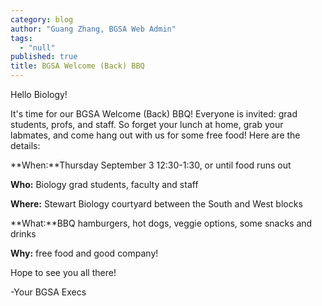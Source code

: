 ```yaml
---
category: blog
author: "Guang Zhang, BGSA Web Admin"
tags: 
  - "null"
published: true
title: BGSA Welcome (Back) BBQ
---
```




Hello Biology!
 
It's time for our BGSA Welcome (Back) BBQ! Everyone is invited: grad students, profs, and staff.  So forget your lunch at home, grab your labmates, and come hang out with us for some free food! Here are the details:
 
**When:**Thursday September 3 12:30-1:30, or until food runs out

**Who:** Biology grad students, faculty and staff

**Where:** Stewart Biology courtyard between the South and West blocks

**What:**BBQ hamburgers, hot dogs, veggie options, some snacks and drinks

**Why:** free food and good company!
 
Hope to see you all there!

-Your BGSA Execs
